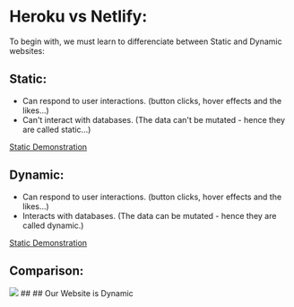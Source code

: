 # Heroku vs Netlify:

To begin with, we must learn to differenciate between Static and Dynamic websites:

## Static:  

* Can respond to user interactions. (button clicks, hover effects and the likes...)  
* Can't interact with databases. (The data can't be mutated - hence they are called static...)  

[Static Demonstration](https://vimeo.com/739174891)

## Dynamic:

* Can respond to user interactions. (button clicks, hover effects and the likes...)  
* Interacts with databases. (The data can be mutated - hence they are called dynamic.)

[Static Demonstration](https://vimeo.com/739463418)
## Comparison:  
<img src="https://conormclaughlin.net/img/dynamic_vs_static.jpg" />  
## 
## Our Website is Dynamic
